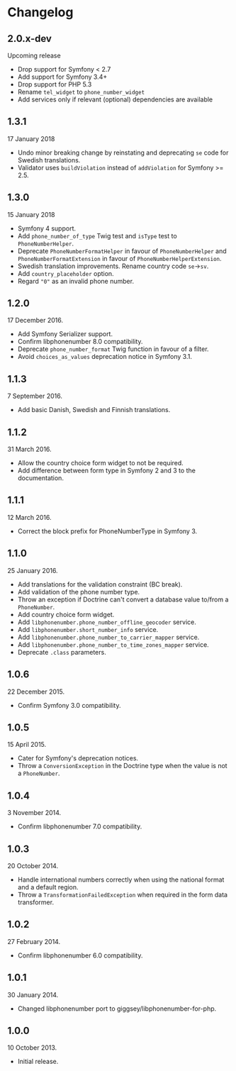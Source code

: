 Changelog
=========

2.0.x-dev
-----

Upcoming release

* Drop support for Symfony < 2.7
* Add support for Symfony 3.4+
* Drop support for PHP 5.3
* Rename `tel_widget` to `phone_number_widget`
* Add services only if relevant (optional) dependencies are available

1.3.1
-----

17 January 2018

* Undo minor breaking change by reinstating and deprecating `se` code for Swedish translations.
* Validator uses `buildViolation` instead of `addViolation` for Symfony >= 2.5.

1.3.0
-----

15 January 2018

* Symfony 4 support.
* Add `phone_number_of_type` Twig test and `isType` test to `PhoneNumberHelper`.
* Deprecate `PhoneNumberFormatHelper` in favour of `PhoneNumberHelper` and `PhoneNumberFormatExtension` in favour of `PhoneNumberHelperExtension`.
* Swedish translation improvements. Rename country code `se`->`sv`.
* Add `country_placeholder` option.
* Regard `"0"` as an invalid phone number.

1.2.0
-----

17 December 2016.

* Add Symfony Serializer support.
* Confirm libphonenumber 8.0 compatibility.
* Deprecate `phone_number_format` Twig function in favour of a filter.
* Avoid `choices_as_values` deprecation notice in Symfony 3.1.

1.1.3
-----

7 September 2016.

* Add basic Danish, Swedish and Finnish translations.

1.1.2
-----

31 March 2016.

* Allow the country choice form widget to not be required.
* Add difference between form type in Symfony 2 and 3 to the documentation.

1.1.1
-----

12 March 2016.

* Correct the block prefix for PhoneNumberType in Symfony 3.

1.1.0
-----

25 January 2016.

* Add translations for the validation constraint (BC break).
* Add validation of the phone number type.
* Throw an exception if Doctrine can't convert a database value to/from a `PhoneNumber`.
* Add country choice form widget.
* Add `libphonenumber.phone_number_offline_geocoder` service.
* Add `libphonenumber.short_number_info` service.
* Add `libphonenumber.phone_number_to_carrier_mapper` service.
* Add `libphonenumber.phone_number_to_time_zones_mapper` service.
* Deprecate `.class` parameters.

1.0.6
-----

22 December 2015.

* Confirm Symfony 3.0 compatibility.

1.0.5
-----

15 April 2015.

* Cater for Symfony's deprecation notices.
* Throw a `ConversionException` in the Doctrine type when the value is not a `PhoneNumber`.

1.0.4
-----

3 November 2014.

* Confirm libphonenumber 7.0 compatibility.

1.0.3
-----

20 October 2014.

* Handle international numbers correctly when using the national format and a default region.
* Throw a `TransformationFailedException` when required in the form data transformer. 

1.0.2
-----

27 February 2014.

* Confirm libphonenumber 6.0 compatibility.

1.0.1
-----

30 January 2014.

* Changed libphonenumber port to giggsey/libphonenumber-for-php.

1.0.0
-----

10 October 2013.

* Initial release.
